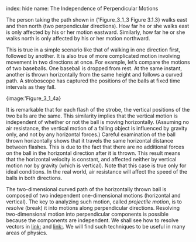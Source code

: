 index: hide
name: The Independence of Perpendicular Motions

The person taking the path shown in {'Figure_3_1_3 Figure 3.1.3} walks east and then north (two perpendicular directions). How far he or she walks east is only affected by his or her motion eastward. Similarly, how far he or she walks north is only affected by his or her motion northward.

This is true in a simple scenario like that of walking in one direction first, followed by another. It is also true of more complicated motion involving movement in two directions at once. For example, let’s compare the motions of two baseballs. One baseball is dropped from rest. At the same instant, another is thrown horizontally from the same height and follows a curved path. A stroboscope has captured the positions of the balls at fixed time intervals as they fall.


{image:'Figure_3_1_4a}
        

It is remarkable that for each flash of the strobe, the vertical positions of the two balls are the same. This similarity implies that the vertical motion is independent of whether or not the ball is moving horizontally. (Assuming no air resistance, the vertical motion of a falling object is influenced by gravity only, and not by any horizontal forces.) Careful examination of the ball thrown horizontally shows that it travels the same horizontal distance between flashes. This is due to the fact that there are no additional forces on the ball in the horizontal direction after it is thrown. This result means that the horizontal velocity is constant, and affected neither by vertical motion nor by gravity (which is vertical). Note that this case is true only for ideal conditions. In the real world, air resistance will affect the speed of the balls in both directions.

The two-dimensional curved path of the horizontally thrown ball is composed of two independent one-dimensional motions (horizontal and vertical). The key to analyzing such motion, called  *projectile motion*, is to  *resolve* (break) it into motions along perpendicular directions. Resolving two-dimensional motion into perpendicular components is possible because the components are independent. We shall see how to resolve vectors in <link:> and <link:>. We will find such techniques to be useful in many areas of physics.
